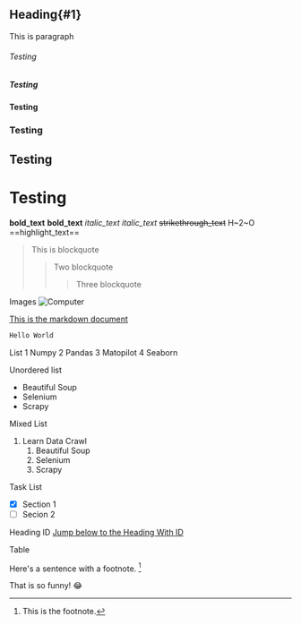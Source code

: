 ## Heading{#1}
This is paragraph
###### Testing
##### Testing
#### Testing
### Testing
## Testing
# Testing

__bold_text__
**bold_text**
*italic_text*
_italic_text_
~~strikethrough_text~~
H~2~O
==highlight_text==


> This is blockquote
>> Two blockquote
>>> Three blockquote

Images
![Computer](https://i.pinimg.com/736x/39/e6/d4/39e6d4c4f0572317e8a6c123e5d21015.jpg "Computer")


[markdown-cheatsheet]: https://www.markdownguide.org/cheat-sheet/

[This is the markdown document][markdown-cheatsheet]


``` Python
Hello World
```
List
1 Numpy
2 Pandas
3 Matopilot
4 Seaborn

Unordered list
- Beautiful Soup
- Selenium
- Scrapy

Mixed List
1. Learn Data Crawl
    1. Beautiful Soup
    2. Selenium
    3. Scrapy

Task List
- [x] Section 1
- [ ] Secion 2

Heading ID
[Jump below to the Heading With ID](#1)

Table

Here's a sentence with a footnote. [^1]

[^1]: This is the footnote.

That is so funny! :joy:

